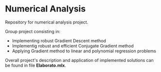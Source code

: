 # Numerical Analysis
Repository for numerical analysis project.

Group project consisting in:
* Implementing robust Gradient Descent method
* Implementig robust and efficient Conjugate Gradient method
* Applying Gradient method to linear and polynomial regression problems

Overall project's description and application of implemented solutions can be found in file **Elaborato.mlx**.
